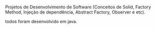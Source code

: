 Projetos de Desenvolvimento de Software (Conceitos de Solid, Factory Method, Injeção de dependência, Abstract Factory, Observer e etc).

todos foram desenvolvido em java.
